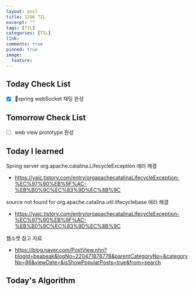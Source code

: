 ```yaml
---
layout: post
title: 1206 TIL
excerpt: ""
tags: [TIL]
categories: [TIL]
link:
comments: true
pinned: true
image:
  feature:
---
```


## Today Check List

- [x] spring webSocket 채팅 완성


## Tomorrow Check List

- [ ] web view prototype 완성


## Today I learned

Spring server org.apache.catalina.LifecycleException 에러 해결

* https://yaic.tistory.com/entry/orgapachecatalinaLifecycleException-%EC%97%90%EB%9F%AC-%EB%B0%9C%EC%83%9D%EC%8B%9C



source not found for org.apache.catalina.util.lifecyclebase 에러 해결

* https://yaic.tistory.com/entry/orgapachecatalinaLifecycleException-%EC%97%90%EB%9F%AC-%EB%B0%9C%EC%83%9D%EC%8B%9C



웹소켓 참고 자료

* https://blog.naver.com/PostView.nhn?blogId=beabeak&logNo=220471878778&parentCategoryNo=&categoryNo=86&viewDate=&isShowPopularPosts=true&from=search

## Today's Algorithm

